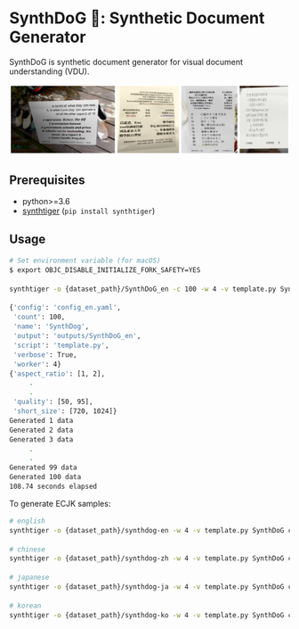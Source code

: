 # SynthDoG 🐶: Synthetic Document Generator

SynthDoG is synthetic document generator for visual document understanding (VDU).

![image](../misc/sample_synthdog.png)

## Prerequisites

- python>=3.6
- [synthtiger](https://github.com/clovaai/synthtiger) (`pip install synthtiger`)

## Usage

```bash
# Set environment variable (for macOS)
$ export OBJC_DISABLE_INITIALIZE_FORK_SAFETY=YES

synthtiger -o {dataset_path}/SynthDoG_en -c 100 -w 4 -v template.py SynthDog config_en.yaml

{'config': 'config_en.yaml',
 'count': 100,
 'name': 'SynthDog',
 'output': 'outputs/SynthDoG_en',
 'script': 'template.py',
 'verbose': True,
 'worker': 4}
{'aspect_ratio': [1, 2],
     .
     .
 'quality': [50, 95],
 'short_size': [720, 1024]}
Generated 1 data
Generated 2 data
Generated 3 data
     .
     .
Generated 99 data
Generated 100 data
108.74 seconds elapsed
```

To generate ECJK samples:
```bash
# english
synthtiger -o {dataset_path}/synthdog-en -w 4 -v template.py SynthDoG config_en.yaml

# chinese
synthtiger -o {dataset_path}/synthdog-zh -w 4 -v template.py SynthDoG config_zh.yaml

# japanese
synthtiger -o {dataset_path}/synthdog-ja -w 4 -v template.py SynthDoG config_ja.yaml

# korean
synthtiger -o {dataset_path}/synthdog-ko -w 4 -v template.py SynthDoG config_ko.yaml
```
